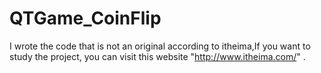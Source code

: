# QTGame_CoinFlip
I wrote the code that is not an original according to itheima,If you want to study the project, you can visit this website "http://www.itheima.com/" .

